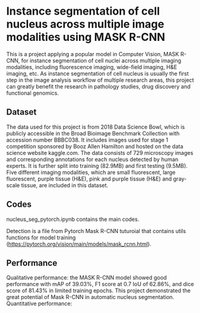 # Instance segmentation of cell nucleus across multiple image modalities using MASK R-CNN
This is a project applying a popular model in Computer Vision, MASK R-CNN, for instance segmentation of cell nuclei across multiple imaging modalities, including fluorescence imaging, wide-field imaging, H&E imaging, etc. As instance segmentation of cell nucleus is usually the first step in the image analysis workflow of multiple research areas, this project can greatly benefit the research in pathology studies, drug discovery and functional genomics.

## Dataset
The data used for this project is from 2018 Data Science Bowl, which is publicly accessible in the Broad Bioimage Benchmark Collection with accession number BBBC038. It includes images used for stage 1 competition sponsored by Booz Allen Hamilton and hosted on the data science website kaggle.com. The data consists of 729 microscopy images and corresponding annotations for each nucleus detected by human experts. It is further split into training (82.9MB) and first testing (9.5MB). Five different imaging modalities, which are small fluorescent, large fluorescent, purple tissue (H&E), pink and purple tissue (H&E) and gray-scale tissue, are included in this dataset. 

## Codes
nucleus_seg_pytorch.ipynb contains the main codes.

Detection is a file from Pytorch Mask R-CNN tuturoial that contains utils functions for model training (https://pytorch.org/vision/main/models/mask_rcnn.html).

## Performance
Qualitative performance: the MASK R-CNN model showed good performance with mAP of 39.03%, F1 score at 0.7 IoU of 62.86%, and dice score of 81.43% in limited training epochs. This project demonstrated the great potential of Mask R-CNN in automatic nucleus segmentation.
Quantitative performance: 
